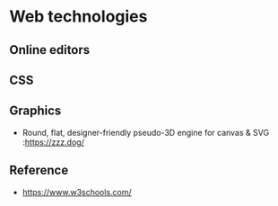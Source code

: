 Web technologies
================

Online editors
--------------

CSS
--------------

Graphics
--------------
* Round, flat, designer-friendly pseudo-3D engine for canvas & SVG :https://zzz.dog/

Reference
--------------
* https://www.w3schools.com/


